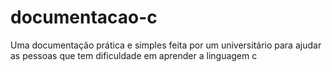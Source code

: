 # documentacao-c
Uma documentação prática e simples feita por um universitário para ajudar as pessoas que tem dificuldade em aprender a linguagem c
